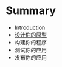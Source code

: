 # Summary

* [Introduction](README.md)
* [设计你的原型](she_ji_ni_de_yuan_xing.md)
* 构建你的程序
* 测试你的应用
* 发布你的应用

